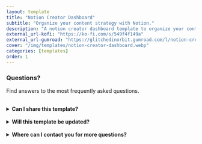 ```yaml
---
layout: template
title: "Notion Creator Dashboard"
subtitle: "Organize your content strategy with Notion."
description: "A notion creator dashboard template to organize your content strategy."
external_url-kofi: "https://ko-fi.com/s/549f4f149a"
external_url-gumroad: "https://glitchedinorbit.gumroad.com/l/notion-creator-dashboard"
cover: "/img/templates/notion-creator-dashboard.webp"
categories: [templates]
order: 1
---
```


### Questions?

Find answers to the most frequently asked questions.

<br>

<details>
    <summary><b>Can I share this template?</b></summary>

    <br>

    Yes! I even encourage you to share the template with others, because I'd like to reach as many people as possible. But please don't alter any of my content or sell the template yourself.

</details>

<br>

<details>
    <summary><b>Will this template be updated?</b></summary>

    <br>

    My plan is to update the template when I feel necessary to make sure the information stays current and relevant.

</details>

<br>

<details>
    <summary><b>Where can I contact you for more questions?</b></summary>

    <br>

    You can contact me at glitchedinorbit@gmail.com and I'll be happy to answer any questions or concerns.

</details>
